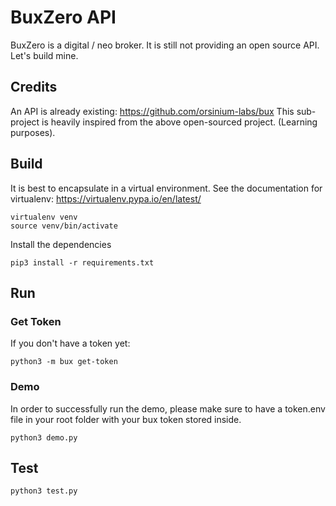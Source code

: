 # BuxZero API

BuxZero is a digital / neo broker. It is still not providing an open source API. Let's build mine.

## Credits

An API is already existing: https://github.com/orsinium-labs/bux
This sub-project is heavily inspired from the above open-sourced project. (Learning purposes).

## Build

It is best to encapsulate in a virtual environment. See the documentation for virtualenv: https://virtualenv.pypa.io/en/latest/
```shell
virtualenv venv
source venv/bin/activate
```

Install the dependencies
```shell
pip3 install -r requirements.txt
```

## Run

### Get Token

If you don't have a token yet:
```shell
python3 -m bux get-token
```

### Demo
In order to successfully run the demo, please make sure to have a token.env file in your root folder with your bux token stored inside.
```shell
python3 demo.py
```

## Test
```shell
python3 test.py
```